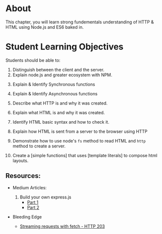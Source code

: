 # About
This chapter, you will learn strong fundementals understanding of HTTP & HTML using Node.js and ES6 baked in.

# Student Learning Objectives
Students should be able to:
1. Distinguish between the client and the server.
2. Explain node.js and greater ecosystem with NPM. 

<!-- These are to Aid quality node applications -->
3. Explain & Identify Synchronous functions
4. Explain & Identify Asynchronous functions

5. Describe what HTTP is and why it was created.
6. Explain what HTML is and why it was created. 
7. Identify HTML basic syntax and how to check it.
8. Explain how HTML is sent from a server to the browser using HTTP
9. Demonstrate how to use node's `fs` method to read HTML and `http` method to create a server.
10. Create a [simple functions] that uses [template literals] to compose html layouts.
<!-- 7. Compare and contrast 
8. Write  -->




## Resources:

* Medium Articles:
   1. Build your own express.js
      - [Part 1](https://devtools.tech/build-your-own-express-js-part-one/)
      - [Part 2](https://devtools.tech/build-your-own-express-js-part-two/?ref=code-devtools-tec)

* Bleeding Edge 
  - [Streaming requests with fetch - HTTP 203](https://www.youtube.com/watch?v=G9PpImUEeUA)




